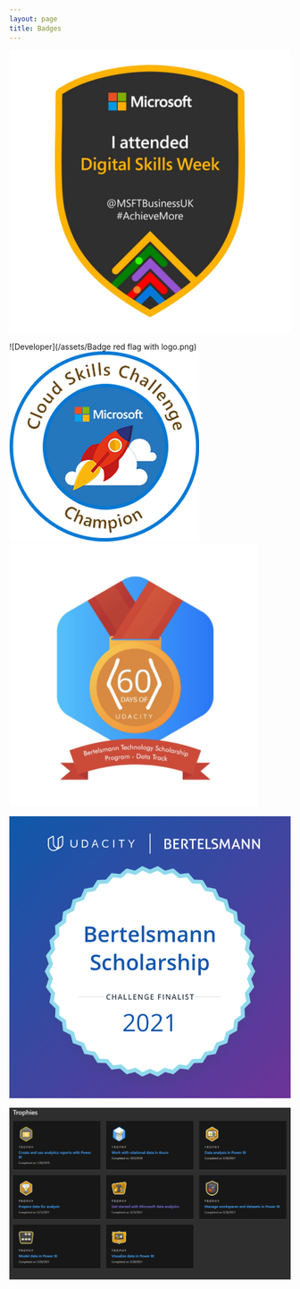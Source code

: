 ```yaml
---
layout: page
title: Badges
---
```


![DigitalSkills](/assets/DigitalSkillsWeek2021.jpg)

![Developer](/assets/Badge red flag with logo.png) ![Cloud](/assets/Cloud_Skills_Champion_Badge.png) ![60DayOfUdacity](/assets/60DaysOfUdacity.PNG)

![Scholarship](/assets/Bertelsmann+Badge.jpg)

![Trophies](/assets/Trophies.PNG)



